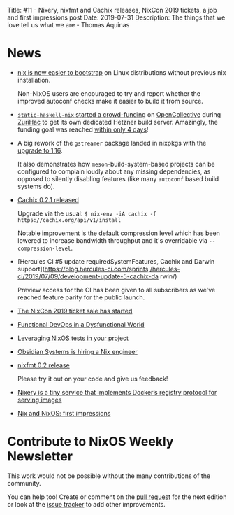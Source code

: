 Title: #11 - Nixery, nixfmt and Cachix releases, NixCon 2019 tickets, a job and first impressions post
Date: 2019-07-31
Description: The things that we love tell us what we are - Thomas Aquinas

# News

- [nix is now easier to bootstrap](https://github.com/NixOS/nix/pull/2979) on Linux distributions without previous nix installation.

  Non-NixOS users are encouraged to try and report whether the improved autoconf checks make it easier to build it from source.

- [`static-haskell-nix` started a crowd-funding](https://github.com/NixOS/nixpkgs/issues/43795#issuecomment-503048915) on [OpenCollective](https://opencollective.com/static-haskell-nix) during [ZuriHac](https://zfoh.ch/zurihac2019/) to get its own dedicated Hetzner build server. Amazingly, the funding goal was reached [within only 4 days](https://github.com/NixOS/nixpkgs/issues/43795#issuecomment-504266116)!

- A big rework of the `gstreamer` package landed in nixpkgs with the [upgrade to 1.16](https://github.com/NixOS/nixpkgs/pull/54398).

  It also demonstrates how `meson`-build-system-based projects can be configured to complain loudly about any missing dependencies, as opposed to silently disabling features (like many `autoconf` based build systems do).

- [Cachix 0.2.1 released](https://github.com/cachix/cachix/blob/master/cachix/CHANGELOG.md#021---2019-07-05)

  Upgrade via the usual: `$ nix-env -iA cachix -f https://cachix.org/api/v1/install`

  Notable improvement is the default compression level which has been lowered to increase
  bandwidth throughput and it's overridable via `--compression-level`.

- [Hercules CI #5 update requiredSystemFeatures, Cachix and Darwin
support](https://blog.hercules-ci.com/sprints,/hercules-ci/2019/07/09/development-update-5-cachix-da
rwin/)

  Preview access for the CI has been given to all subscribers as we've reached feature parity for the
  public launch.

- [The NixCon 2019 ticket sale has started](https://discourse.nixos.org/t/nixcon-2019-ticket-presale/3434)

- [Functional DevOps in a Dysfunctional World](https://vaibhavsagar.com/blog/2019/07/04/functional-devops/index.html)

- [Leveraging NixOS tests in your project](https://nixos.mayflower.consulting/blog/2019/07/11/leveraging-nixos-tests-in-your-project/)

- [Obsidian Systems is hiring a Nix engineer](https://www.reddit.com/r/NixOS/comments/cf8ni3/job_offer_obsidian_systems_is_hiring_a_nix/)

- [nixfmt 0.2 release](https://discourse.nixos.org/t/nixfmt-beta-release/3545)

  Please try it out on your code and give us feedback!

- [Nixery is a tiny service that implements Docker’s registry protocol for serving images](https://discourse.nixos.org/t/nixery-serve-container-images-straight-from-nix/3579)

- [Nix and NixOS: first impressions](https://ian.pw/posts/2019-07-19-nix-nixos-first-impressions.html)


# Contribute to NixOS Weekly Newsletter

This work would not be possible without the many contributions of the community.

You can help too! Create or comment on the [pull request](https://github.com/NixOS/nixos-weekly/pulls)
for the next edition or look at the
[issue tracker](https://github.com/NixOS/nixos-weekly/issues) to add other improvements.
